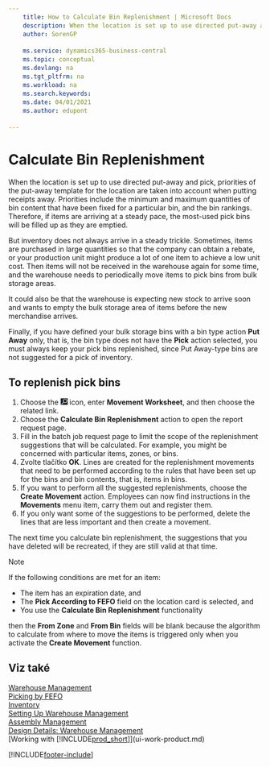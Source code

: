 ```yaml
---
    title: How to Calculate Bin Replenishment | Microsoft Docs
    description: When the location is set up to use directed put-away and pick, priorities of the put-away template for the location are taken into account when putting receipts away.
    author: SorenGP

    ms.service: dynamics365-business-central
    ms.topic: conceptual
    ms.devlang: na
    ms.tgt_pltfrm: na
    ms.workload: na
    ms.search.keywords:
    ms.date: 04/01/2021
    ms.author: edupont

---
```

# Calculate Bin Replenishment
When the location is set up to use directed put-away and pick, priorities of the put-away template for the location are taken into account when putting receipts away. Priorities include the minimum and maximum quantities of bin content that have been fixed for a particular bin, and the bin rankings. Therefore, if items are arriving at a steady pace, the most-used pick bins will be filled up as they are emptied.

But inventory does not always arrive in a steady trickle. Sometimes, items are purchased in large quantities so that the company can obtain a rebate, or your production unit might produce a lot of one item to achieve a low unit cost. Then items will not be received in the warehouse again for some time, and the warehouse needs to periodically move items to pick bins from bulk storage areas.

It could also be that the warehouse is expecting new stock to arrive soon and wants to empty the bulk storage area of items before the new merchandise arrives.

Finally, if you have defined your bulk storage bins with a bin type action **Put Away** only, that is, the bin type does not have the **Pick** action selected, you must always keep your pick bins replenished, since Put Away-type bins are not suggested for a pick of inventory.

## To replenish pick bins
1. Choose the ![Lightbulb that opens the Tell Me feature.](media/ui-search/search_small.png "Tell me what you want to do") icon, enter **Movement Worksheet**, and then choose the related link.
2. Choose the **Calculate Bin Replenishment** action to open the report request page.
3. Fill in the batch job request page to limit the scope of the replenishment suggestions that will be calculated. For example, you might be concerned with particular items, zones, or bins.
4. Zvolte tlačítko **OK**. Lines are created for the replenishment movements that need to be performed according to the rules that have been set up for the bins and bin contents, that is, items in bins.
5. If you want to perform all the suggested replenishments, choose the **Create Movement** action. Employees can now find instructions in the **Movements** menu item, carry them out and register them.
6. If you only want some of the suggestions to be performed, delete the lines that are less important and then create a movement.

The next time you calculate bin replenishment, the suggestions that you have deleted will be recreated, if they are still valid at that time.

> [!NOTE]  
> If the following conditions are met for an item:
>
> - The item has an expiration date, and
> - The **Pick According to FEFO** field on the location card is selected, and
> - You use the **Calculate Bin Replenishment** functionality
>
> then the **From Zone** and **From Bin** fields will be blank because the algorithm to calculate from where to move the items is triggered only when you activate the **Create Movement** function.

## Viz také
[Warehouse Management](warehouse-manage-warehouse.md)  
[Picking by FEFO](warehouse-picking-by-fefo.md)  
[Inventory](inventory-manage-inventory.md)  
[Setting Up Warehouse Management](warehouse-setup-warehouse.md)     
[Assembly Management](assembly-assemble-items.md)    
[Design Details: Warehouse Management](design-details-warehouse-management.md)  
[Working with [!INCLUDE[prod_short](includes/prod_short.md)]](ui-work-product.md)


[!INCLUDE[footer-include](includes/footer-banner.md)]
